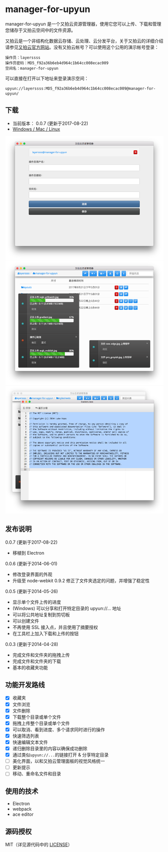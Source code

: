manager-for-upyun
=====

manager-for-upyun 是一个又拍云资源管理器，使用它您可以上传、下载和管理您储存于又拍云空间中的文件资源。

又拍云是一个非结构化数据云存储、云处理、云分发平台，关于又拍云的详细介绍请参见[又拍云官方网站](https://www.upyun.com/)。没有又拍云帐号？可以使用这个公用的演示帐号登录：

```
操作员：layerssss
操作员密码：MD5_f92a36b6eb4d964c1b64cc008ecac009
空间名：manager-for-upyun
```

可以直接在打开以下地址来登录演示空间：

```
upyun://layerssss:MD5_f92a36b6eb4d964c1b64cc008ecac009@manager-for-upyun/
```

下载
------

* 当前版本： 0.0.7 (更新于2017-08-22)
* [Windows / Mac / Linux](https://github.com/layerssss/manager-for-upyun/releases)

![01.png](screenshots/01.png)
![02.png](screenshots/02.png)
![03.png](screenshots/03.png)

发布说明
------

0.0.7 (更新于2017-08-22)

* 移植到 Electron

0.0.6 (更新于2014-06-01)

* 修改登录界面的外观
* 升级至 node-webkit 0.9.2 修正了文件夹选定的问题，并增强了稳定性

0.0.5 (更新于2014-05-26)

* 显示单个文件上传的进度
* (Windows) 可以分享和打开特定目录的 upyun://... 地址
* 可以将公共地址复制到剪切板
* 可以创建文件
* 不再使用 SSL 接入点，并且使用了摘要授权
* 在工具栏上加入下载和上传的按钮

0.0.3 (更新于2014-04-28)

* 完成文件和文件夹的拖拽上传
* 完成文件和文件夹的下载
* 基本的收藏夹功能

功能开发路线
------

- [x] 收藏夹
- [x] 文件浏览
- [x] 文件删除
- [x] 下载整个目录或单个文件
- [x] 拖拽上传整个目录或单个文件
- [x] 可以取消、看到进度、多个请求同时进行的操作
- [x] 快速筛选列表
- [x] 快速编辑文本文件
- [x] 递归删除目录里的内容以确保成功删除
- [x] 通过类似`upyun://...`的链接打开 & 分享特定目录
- [ ] 美化界面，以和又拍云管理面板的视觉风格统一
- [ ] 更新提示
- [ ] 移动、重命名文件和目录

使用的技术
------

* Electron
* webpack
* ace editor

源码授权
------

MIT（详见源代码中的 [LICENSE](LICENSE)）
